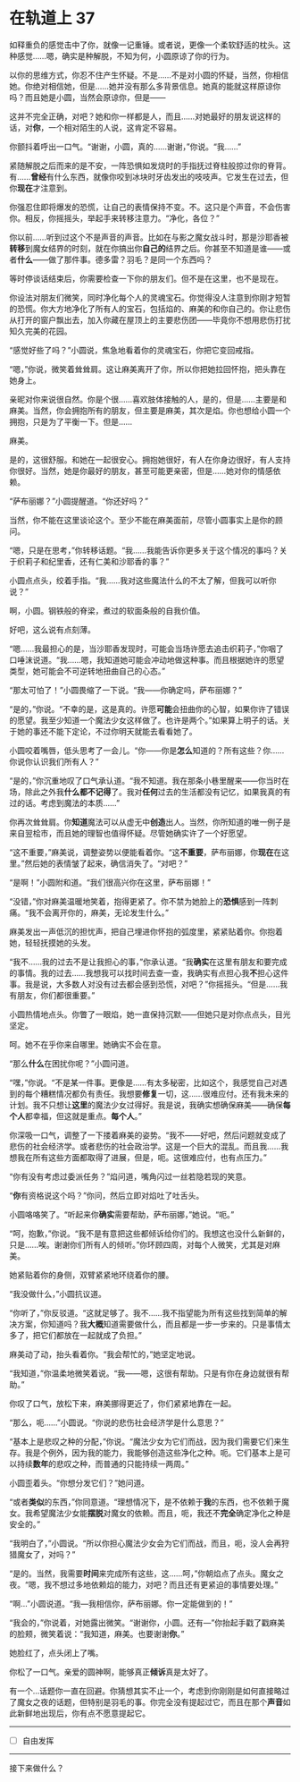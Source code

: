 # 在轨道上 37

如释重负的感觉击中了你，就像一记重锤。或者说，更像一个柔软舒适的枕头。这种感觉……嗯，确实是种解脱，不知为何，小圆原谅了你的行为。

以你的思维方式，你忍不住产生怀疑。不是……不是对小圆的怀疑，当然，你相信她。你绝对相信她，但是……她并没有那么多背景信息。她真的能就这样原谅你吗？而且她是小圆，当然会原谅你，但是——

这并不完全正确，对吧？她和你一样都是人，而且……对她最好的朋友说这样的话，对**你**，一个相对陌生的人说，这肯定不容易。

你颤抖着呼出一口气。“谢谢，小圆，真的……谢谢，”你说。“我……”

紧随解脱之后而来的是不安，一阵恐惧如发烧时的手指抚过脊柱般掠过你的脊背。有……**曾经**有什么东西，就像你咬到冰块时牙齿发出的吱吱声。它发生在过去，但你**现在**才注意到。

你强忍住即将爆发的恐慌，让自己的表情保持不变。不。这只是个声音，不会伤害你。相反，你摇摇头，举起手来转移注意力。“净化，各位？”

你以前……听到过这个不是声音的声音。比如在与影之魔女战斗时，那是沙耶香被**转移**到魔女结界的时刻，就在你搞出你**自己的**结界之后。你甚至不知道是谁——或者**什么**——做了那件事。德多雷？羽毛？是同一个东西吗？

等时停谈话结束后，你需要检查一下你的朋友们。但不是在这里，也不是现在。

你设法对朋友们微笑，同时净化每个人的灵魂宝石。你觉得没人注意到你刚才短暂的恐慌。你大方地净化了所有人的宝石，包括焰的、麻美的和你自己的。你让悲伤从打开的窗户飘出去，加入你藏在屋顶上的主要悲伤团——毕竟你不想用悲伤打扰知久完美的花园。

“感觉好些了吗？”小圆说，焦急地看着你的灵魂宝石，你把它变回戒指。

“嗯，”你说，微笑着耸耸肩。这让麻美离开了你，所以你把她拉回怀抱，把头靠在她身上。

亲昵对你来说很自然。你是个很……喜欢肢体接触的人，是的，但是……主要是和麻美。当然，你会拥抱所有的朋友，但主要是麻美，其次是焰。你也想给小圆一个拥抱，只是为了平衡一下。但是……

麻美。

是的，这很舒服。和她在一起很安心。拥抱她很好，有人在你身边很好，有人支持你很好。当然，她是你最好的朋友，甚至可能更亲密，但是……她对你的情感依赖。

“萨布丽娜？”小圆提醒道。“你还好吗？”

当然，你不能在这里谈论这个。至少不能在麻美面前，尽管小圆事实上是你的顾问。

“嗯，只是在思考，”你转移话题。“我……我能告诉你更多关于这个情况的事吗？关于织莉子和纪里香，还有仁美和沙耶香的事？”

小圆点点头，绞着手指。“我……我对这些魔法什么的不太了解，但我可以听你说？”

啊，小圆。钢铁般的脊梁，煮过的软面条般的自我价值。

好吧，这么说有点刻薄。

“嗯……我最担心的是，当沙耶香发现时，可能会当场许愿去追击织莉子，”你咽了口唾沫说道。“我……嗯，我知道她可能会冲动地做这种事。而且根据她许的愿望类型，她可能会不可逆转地扭曲自己的心态。”

“那太可怕了！”小圆畏缩了一下说。“我——你确定吗，萨布丽娜？”

“是的，”你说。“不幸的是，这是真的。许愿**可能**会扭曲你的心智，如果你许了错误的愿望。我至少知道一个魔法少女这样做了。也许是两个。”如果算上明子的话。关于她的事还不能下定论，不过你明天就能去看看她了。

小圆咬着嘴唇，低头思考了一会儿。“你——你是**怎么**知道的？所有这些？你……你说你认识我们所有人？”

“是的，”你沉重地叹了口气承认道。“我不知道。我在那条小巷里醒来——你当时在场，除此之外我**什么都不记得**了。我对**任何**过去的生活都没有记忆，如果我真的有过的话。考虑到魔法的本质……”

你再次耸耸肩。你**知道**魔法可以从虚无中**创造**出人。当然，你所知道的唯一例子是来自翌桧市，而且她的理智也值得怀疑。尽管她确实许了一个好愿望。

“这不重要，”麻美说，调整姿势以便能看着你。“这**不重要**，萨布丽娜，你**现在**在这里。”然后她的表情皱了起来，确信消失了。“对吧？”

“是啊！”小圆附和道。“我们很高兴你在这里，萨布丽娜！”

“没错，”你对麻美温暖地笑着，抱得更紧了。你不禁为她脸上的**恐惧**感到一阵刺痛。“我不会离开你的，麻美，无论发生什么。”

麻美发出一声低沉的担忧声，把自己埋进你怀抱的弧度里，紧紧贴着你。你抱着她，轻轻抚摸她的头发。

“我不……我的过去不是让我担心的事，”你承认道。“我**确实**在这里有朋友和要完成的事情。我的过去……我想我可以找时间去查一查，我确实有点担心我**不**担心这件事。我是说，大多数人对没有过去都会感到恐慌，对吧？”你摇摇头。“但是……我有朋友，你们都很重要。”

小圆热情地点头。你瞥了一眼焰，她一直保持沉默——但她只是对你点点头，目光坚定。

呵。她不在乎你来自哪里。她确实不会在意。

“那么**什么**在困扰你呢？”小圆问道。

“嘿，”你说。“不是某一件事。更像是……有太多秘密，比如这个，我感觉自己对遇到的每个糟糕情况都负有责任。我想要**修复**一切，这……很难应付。还有我未来的计划。我不只想让**这里**的魔法少女过得好。我是说，我确实想确保麻美——确保**每个人**都幸福，但这就是重点。**每个人**。”

你深吸一口气，调整了一下搂着麻美的姿势。“我不——好吧，然后问题就变成了悲伤的社会经济学。或者悲伤的社会政治学。这是一个巨大的混乱。而且我……我想我在所有这些方面都取得了进展，但是，呃。这很难应付，也有点压力。”

“你有没有考虑过委派任务？”焰问道，嘴角闪过一丝若隐若现的笑意。

“**你**有资格说这个吗？”你问，然后立即对焰吐了吐舌头。

小圆咯咯笑了。“听起来你**确实**需要帮助，萨布丽娜，”她说。“呃。”

“呵，抱歉，”你说。“我不是有意把这些都倾诉给你们的。我想这也没什么新鲜的，只是……唉。谢谢你们所有人的倾听。”你环顾四周，对每个人微笑，尤其是对麻美。

她紧贴着你的身侧，双臂紧紧地环绕着你的腰。

“我没做什么，”小圆抗议道。

“你听了，”你反驳道。“这就足够了。我不……我不指望能为所有这些找到简单的解决方案，你知道吗？我**大概**知道需要做什么，而且都是一步一步来的。只是事情太多了，把它们都放在一起就成了负担。”

麻美动了动，抬头看着你。“我会帮忙的，”她坚定地说。

“我知道，”你温柔地微笑着说。“我——嗯，这很有帮助。只是有你在身边就很有帮助。”

你叹了口气，放松下来，麻美挪得更近了，你们紧紧地靠在一起。

“那么，呃……”小圆说。“你说的悲伤社会经济学是什么意思？”

“基本上是悲叹之种的分配，”你说。“魔法少女为它们而战，因为我们需要它们来生存。我是个例外，因为我的能力，我能够创造这些净化之种。呃。它们基本上是可以持续**数年**的悲叹之种，而普通的只能持续一两周。”

小圆歪着头。“你想分发它们？”她问道。

“或者**类似**的东西，”你同意道。“理想情况下，是不依赖于**我**的东西，也不依赖于魔女。我希望魔法少女能**摆脱**对魔女的依赖。而且，呃，我还不**完全**确定净化之种是安全的。”

“我明白了，”小圆说。“所以你担心魔法少女会为它们而战，而且，呃，没人会再狩猎魔女了，对吗？”

“是的。当然，我需要**时间**来完成所有这些，这……呵，”你朝焰点了点头。魔女之夜。“嗯，我不想过多地依赖焰的能力，对吧？而且还有更紧迫的事情要处理。”

“啊...”小圆说道。“我—我相信你，萨布丽娜。你一定能做到的！”

“我会的，”你说着，对她露出微笑。“谢谢你，小圆。还有—”你抬起手戳了戳麻美的脸颊，微笑着说：“我知道，麻美。也要谢谢**你**。”

她脸红了，点头闭上了嘴。

你松了一口气。亲爱的圆神啊，能够真正**倾诉**真是太好了。

有一个...话题你一直在回避。你猜想其实不止一个，考虑到你刚刚是如何直接略过了魔女之夜的话题，但特别是羽毛的事。你完全没有提起过它，而且在那个**声音**如此新鲜地出现后，你有点不愿意提起它。

---

- [ ] 自由发挥

---

接下来做什么？
